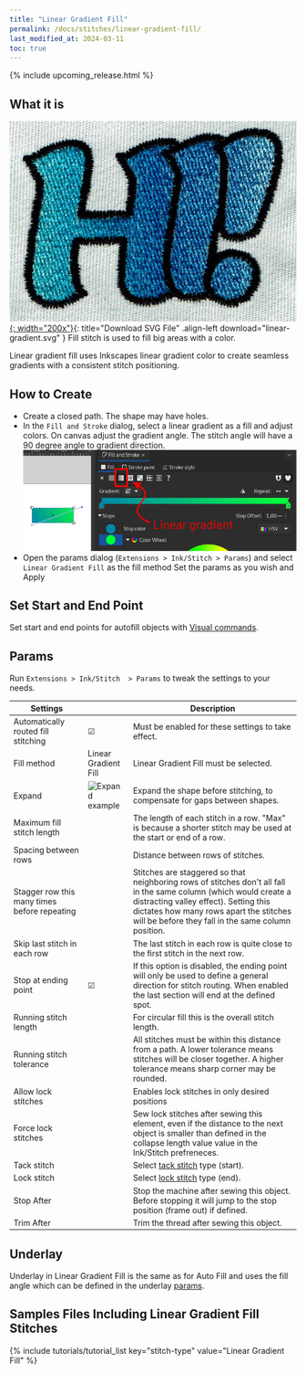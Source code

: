 ```yaml
---
title: "Linear Gradient Fill"
permalink: /docs/stitches/linear-gradient-fill/
last_modified_at: 2024-03-11
toc: true
---
```

 {% include upcoming_release.html %}

## What it is

[![Linear Gradient Fill Sample](/assets/images/docs/linear-gradient.jpg){: width="200x"}](/assets/images/docs/linear-gradient.svg){: title="Download SVG File" .align-left download="linear-gradient.svg" }
Fill stitch is used to fill big areas with a color.

Linear gradient fill uses Inkscapes linear gradient color to create seamless gradients with a consistent stitch positioning.

## How to Create

* Create a closed path. The shape may have holes.
* In the `Fill and Stroke` dialog, select a linear gradient as a fill and adjust colors. On canvas adjust the gradient angle. The stitch angle will have a 90 degree angle to gradient direction.
  ![linear gradient](/assets/images/docs/en/linear-gradient.png)
* Open the params dialog (`Extensions > Ink/Stitch > Params`) and select `Linear Gradient Fill` as the fill method
  Set the params as you wish and Apply

## Set Start and End Point

Set start and end points for autofill objects with [Visual commands](/docs/commands/).

## Params

Run `Extensions > Ink/Stitch  > Params` to tweak the settings to your needs.

Settings||Description
---|---|---
Automatically routed fill stitching| ☑ |Must be enabled for these settings to take effect.
Fill method          |Linear Gradient Fill|Linear Gradient Fill must be selected.
Expand               |![Expand example](/assets/images/docs/params-fill-expand.png)  |Expand the shape before stitching, to compensate for gaps between shapes.
Maximum fill stitch length    ||The length of each stitch in a row. "Max" is because a shorter stitch may be used at the start or end of a row.
Spacing between rows          ||Distance between rows of stitches.
Stagger row this many times before repeating||Stitches are staggered so that neighboring rows of stitches don't all fall in the same column (which would create a distracting valley effect). Setting this dictates how many rows apart the stitches will be before they fall in the same column position.
Skip last stitch in each row  ||The last stitch in each row is quite close to the first stitch in the next row.
Stop at ending point  | ☑ |If this option is disabled, the ending point will only be used to define a general direction for stitch routing. When enabled the last section will end at the defined spot.
Running stitch length||For circular fill this is the overall stitch length.
Running stitch tolerance||All stitches must be within this distance from a path. A lower tolerance means stitches will be closer together. A higher tolerance means sharp corner may be rounded.
Allow lock stitches  ||Enables lock stitches in only desired positions
Force lock stitches  ||Sew lock stitches after sewing this element, even if the distance to the next object is smaller than defined in the collapse length value value in the Ink/Stitch prefreneces.
Tack stitch          ||Select [tack stitch](/docs/stitches/lock-stitches) type (start).
Lock stitch          ||Select [lock stitch](/docs/stitches/lock-stitches) type (end).
Stop After           ||Stop the machine after sewing this object. Before stopping it will jump to the stop position (frame out) if defined.
Trim After           ||Trim the thread after sewing this object.

## Underlay

Underlay in Linear Gradient Fill is the same as for Auto Fill and uses the fill angle which can be defined in the underlay [params](/docs/stitches/fill-stitch#underlay).

## Samples Files Including Linear Gradient Fill Stitches

{% include tutorials/tutorial_list key="stitch-type" value="Linear Gradient Fill" %}

